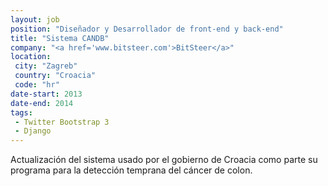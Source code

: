 ```yaml
---
layout: job
position: "Diseñador y Desarrollador de front-end y back-end"
title: "Sistema CANDB"
company: "<a href='www.bitsteer.com'>BitSteer</a>"
location:
 city: "Zagreb"
 country: "Croacia"
 code: "hr"
date-start: 2013
date-end: 2014
tags:
 - Twitter Bootstrap 3
 - Django
---
```


Actualización del sistema usado por el gobierno de Croacia como parte su programa para la detección temprana del cáncer de colon.